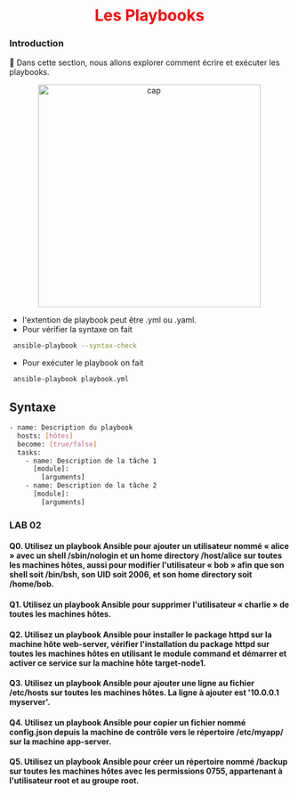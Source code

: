 <h1 align="center" style="color: red;">Les Playbooks</h1>

### Introduction
👋 Dans cette section, nous allons explorer comment écrire et exécuter les playbooks.

<p align="center">
  <img src="images/playbook.png" alt="cap" style="width: 400px;"/>
</p>  

- l'extention de playbook peut être .yml ou .yaml.
- Pour vérifier la syntaxe on fait
``` bash
 ansible-playbook --syntax-check
 ```
- Pour exécuter le playbook on fait
``` bash
 ansible-playbook playbook.yml
 ```


## Syntaxe
```bash
- name: Description du playbook
  hosts: [hôtes]
  become: [true/false]
  tasks:
    - name: Description de la tâche 1
      [module]: 
        [arguments]
    - name: Description de la tâche 2
      [module]: 
        [arguments]
```


### LAB 02
#### Q0. Utilisez un playbook Ansible pour ajouter un utilisateur nommé « alice » avec un shell /sbin/nologin et un home directory /host/alice sur toutes les machines hôtes, aussi pour modifier l'utilisateur « bob » afin que son shell soit /bin/bsh, son UID soit 2006, et son home directory soit /home/bob. 
<!--
``` bash
- name: ajouter alice te modifier bob
  hosts: node1
  become: true
  tasks:
  - name: ajouter alice
    user:
      name: alice
      home: /home/alice
      shell: /bin/bash
      state: present
  - name: modifier bob
    user:
      name: bob
      uid: 2006
      home: /home/bob
      shell: /bin/sh
      state: present

```
-->
#### Q1. Utilisez un playbook Ansible pour supprimer l'utilisateur « charlie » de toutes les machines hôtes.
<!--

``` bash

- name: supprimer charlie
  hosts: node1
  become: true
  tasks:
  - name: delete
    user:
      name: charlie
      state: absent
```
-->
#### Q2. Utilisez un playbook Ansible pour installer le package httpd sur la machine hôte web-server, vérifier l'installation du package httpd sur toutes les machines hôtes en utilisant le module command et démarrer et activer ce service sur la machine hôte target-node1.
<!--

``` bash
- name: supprimer charlie
  hosts: node1
  become: true
  tasks:
  - name: delete
    user:
      name: charlie
      state: absent
```
-->
#### Q3. Utilisez un playbook Ansible pour ajouter une ligne au fichier /etc/hosts sur toutes les machines hôtes. La ligne à ajouter est '10.0.0.1 myserver'.
<!--

``` bash
hosts: all
  become: true
  tasks:
  - name: modifier ligne
    lineinfile:
      path: /etc/hosts
      line: 10.0.0.1 myserver
```
-->
#### Q4. Utilisez un playbook Ansible pour copier un fichier nommé config.json depuis la machine de contrôle vers le répertoire /etc/myapp/ sur la machine app-server.
<!--

``` bash
- hosts: all
  become: true
  tasks:
  - name: créer répertoire /etc/myapp
    file:
      path: /etc/myapp
      state: directory
  - name: copier fichier
    copy:
      src: config.json
      dest: /etc/myapp
```
-->
#### Q5. Utilisez un playbook Ansible pour créer un répertoire nommé /backup sur toutes les machines hôtes avec les permissions 0755, appartenant à l'utilisateur root et au groupe root.
<!--

``` bash 
- hosts: all
  become: true
  tasks:
  - name: création répertoire
    file:
      path: /backup
      state: directory
      mode: 755
      owner: root
      group: root
```
-->
